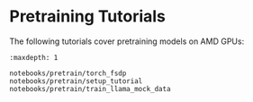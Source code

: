# Pretraining Tutorials

The following tutorials cover pretraining models on AMD GPUs:

```{toctree}
:maxdepth: 1

notebooks/pretrain/torch_fsdp
notebooks/pretrain/setup_tutorial
notebooks/pretrain/train_llama_mock_data
